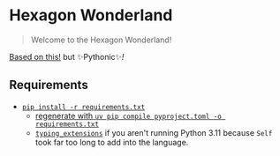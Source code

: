 # Hexagon Wonderland

> Welcome to the Hexagon Wonderland!

[Based on this!](http://www.redblobgames.com/grids/hexagons/) but ✨Pythonic✨*!* 

## Requirements
- [`pip install -r requirements.txt`](https://www.python.org/)
  - [regenerate with `uv pip compile pyproject.toml -o requirements.txt`](https://github.com/astral-sh/uv)
  - [`typing_extensions`](https://pypi.org/project/typing_extensions/) if you aren't running Python 3.11 because `Self` took far too long to add into the language.
